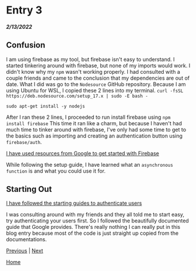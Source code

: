 # Entry 3
##### 2/13/2022

## Confusion

I am using firebase as my tool, but firebase isn't easy to understand. I started tinkering around with firebase, but none of my imports would work. I didn't know why my `npm` wasn't working properly. I had consulted with a couple friends and came to the conclusion that my dependencies are out of date. What I did was go to the `Nodesource` GitHub repository. Because I am using Ubuntu for WSL, I copied these 2 lines into my terminal. 
```curl -fsSL https://deb.nodesource.com/setup_17.x | sudo -E bash -```

```sudo apt-get install -y nodejs```

After I ran these 2 lines, I proceeded to run install firebase using `npm install firebase` This time it ran like a charm, but because I haven't had much time to tinker around with firebase, I've only had some time to get to the basics such as importing and creating an authentication button using `firebase/auth`.

[I have used resources from Google to get started with Firebase](https://firebase.google.com/docs/web/setup)

While following the setup guide, I have learned what an `asynchronous function` is and what you could use it for. 

## Starting Out

[I have followed the starting guides to authenticate users](https://firebase.google.com/docs/auth/web/start)

I was consulting around with my friends and they all told me to start easy, try authenticating your users first. So I followed the beautifully documented guide that Google provides. There's really nothing I can really put in this blog entry because most of the code is just straight up copied from the documentations.

[Previous](entry02.md) | [Next](entry04.md)

[Home](../README.md)